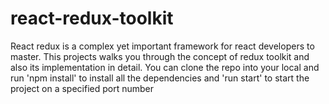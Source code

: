# react-redux-toolkit
React redux is a complex yet important framework for react developers to master. This projects walks you through the concept of redux toolkit and also its implementation in detail. You can clone the repo into your local and run 'npm install' to install all the dependencies and 'run start' to start the project on a specified port number
